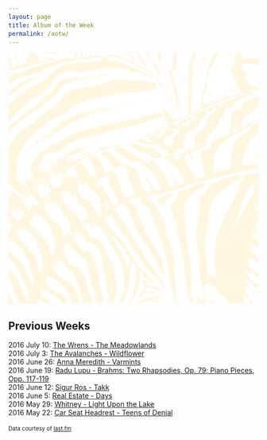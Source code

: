 ```yaml
---
layout: page
title: Album of the Week
permalink: /aotw/
---
```


<a href="https://open.spotify.com/album/5eQiIOG8XyHdfhUUhmm4hD" target="_blank">
  <img src="/images/aotw/beach-house-teen-dream.jpg">
</a>

## Previous Weeks
2016 July 10: <a href="https://open.spotify.com/album/4Olz2cm8ncBqhnRcDwqVFK" target="_blank">The Wrens - The Meadowlands</a><br>
2016 July 3: <a href="https://open.spotify.com/album/6xaalWgqmC00dKgrFLlcmk" target="_blank">The Avalanches - Wildflower</a><br>
2016 June 26: <a href="https://open.spotify.com/album/1qVKTHX3HLFIi9PkTldCus" target="_blank">Anna Meredith - Varmints</a><br>
2016 June 19: <a href="https://open.spotify.com/album/1wBZ83eTAvXZGMK0V2u9lD" target="_blank">Radu Lupu - Brahms: Two Rhapsodies, Op. 79; Piano Pieces, Opp. 117-119</a><br>
2016 June 12: <a href="https://open.spotify.com/album/6meXSKHVhOQVPzo4ZEtZWw" target="_blank">Sigur Ros - Takk</a><br>
2016 June 5: <a href="https://open.spotify.com/album/6sGTJLYY7vIeJNRzRUEOMY" target="_blank">Real Estate - Days</a><br>
2016 May 29: <a href="https://open.spotify.com/album/5yMCA6HdFAeL1aqUjxO3MO" target="_blank">Whitney - Light Upon the Lake</a><br>
2016 May 22: <a href="https://open.spotify.com/album/26DseQO366JfXwIP7dIgQj" target="_blank">Car Seat Headrest - Teens of Denial</a>

<span style="font-size: 80%">Data courtesy of <a href="http://www.last.fm/user/jacobwimmer">last.fm</a></span>